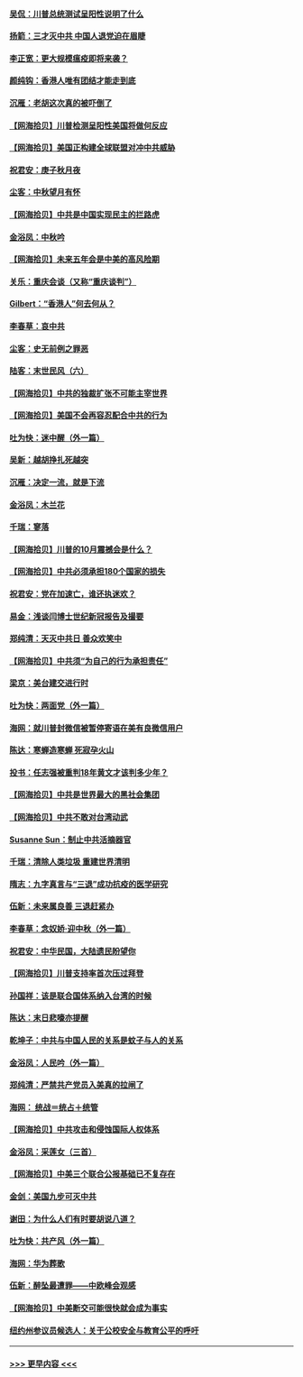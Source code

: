 #### [吴侃：川普总统测试呈阳性说明了什么](../pages/nsc993/n12451869.md?t=10041851) 
#### [扬箭：三才灭中共 中国人退党迫在眉睫](../pages/nsc993/n12451842.md?t=10041851) 
#### [李正宽：更大规模瘟疫即将来袭？](../pages/nsc993/n12451455.md?t=10041851) 
#### [颜纯钩：香港人唯有团结才能走到底](../pages/nsc993/n12450870.md?t=10041851) 
#### [沉雁：老胡这次真的被吓倒了](../pages/nsc993/n12449796.md?t=10041851) 
#### [【网海拾贝】川普检测呈阳性美国将做何反应](../pages/nsc993/n12449042.md?t=10041851) 
#### [【网海拾贝】美国正构建全球联盟对冲中共威胁](../pages/nsc993/n12446580.md?t=10041851) 
#### [祝君安：庚子秋月夜](../pages/nsc993/n12445870.md?t=10041851) 
#### [尘客：中秋望月有怀](../pages/nsc993/n12444632.md?t=10041851) 
#### [【网海拾贝】中共是中国实现民主的拦路虎](../pages/nsc993/n12443573.md?t=10041851) 
#### [金浴凤：中秋吟](../pages/nsc993/n12441773.md?t=10041851) 
#### [【网海拾贝】未来五年会是中美的高风险期](../pages/nsc993/n12440760.md?t=10041851) 
#### [关乐：重庆会谈（又称“重庆谈判”）](../pages/nsc993/n12437525.md?t=10041851) 
#### [Gilbert：“香港人”何去何从？](../pages/nsc993/n12435894.md?t=10041851) 
#### [李春草：哀中共](../pages/nsc993/n12435874.md?t=10041851) 
#### [尘客：史无前例之罪恶](../pages/nsc993/n12435762.md?t=10041851) 
#### [陆客：末世民风（六）](../pages/nsc993/n12435354.md?t=10041851) 
#### [【网海拾贝】中共的独裁扩张不可能主宰世界](../pages/nsc993/n12435151.md?t=10041851) 
#### [【网海拾贝】美国不会再容忍配合中共的行为](../pages/nsc993/n12433808.md?t=10041851) 
#### [吐为快：迷中醒（外一篇）](../pages/nsc993/n12433585.md?t=10041851) 
#### [吴新：越胡挣扎死越突](../pages/nsc993/n12433562.md?t=10041851) 
#### [沉雁：决定一流，就是下流](../pages/nsc993/n12432128.md?t=10041851) 
#### [金浴凤：木兰花](../pages/nsc993/n12432124.md?t=10041851) 
#### [千瑞：寥落](../pages/nsc993/n12432071.md?t=10041851) 
#### [【网海拾贝】川普的10月震撼会是什么？](../pages/nsc993/n12431624.md?t=10041851) 
#### [【网海拾贝】中共必须承担180个国家的损失](../pages/nsc993/n12428893.md?t=10041851) 
#### [祝君安：党在加速亡，谁还执迷欢？](../pages/nsc993/n12428652.md?t=10041851) 
#### [易金：浅谈闫博士世纪新冠报告及撮要](../pages/nsc993/n12426822.md?t=10041851) 
#### [郑纯清：天灭中共日 善众欢笑中](../pages/nsc993/n12426784.md?t=10041851) 
#### [【网海拾贝】中共须“为自己的行为承担责任”](../pages/nsc993/n12426067.md?t=10041851) 
#### [梁京：美台建交进行时](../pages/nsc993/n12424066.md?t=10041851) 
#### [吐为快：两面党（外一篇）](../pages/nsc993/n12424043.md?t=10041851) 
#### [海网：就川普封微信被暂停寄语在美有良微信用户](../pages/nsc993/n12424021.md?t=10041851) 
#### [陈达：寒蝉造寒蝉 死寂孕火山](../pages/nsc993/n12423958.md?t=10041851) 
#### [投书：任志强被重判18年黄文才该判多少年？](../pages/nsc993/n12423672.md?t=10041851) 
#### [【网海拾贝】中共是世界最大的黑社会集团](../pages/nsc993/n12423543.md?t=10041851) 
#### [【网海拾贝】中共不敢对台湾动武](../pages/nsc993/n12421418.md?t=10041851) 
#### [Susanne Sun：制止中共活摘器官](../pages/nsc993/n12419654.md?t=10041851) 
#### [千瑞：清除人类垃圾 重建世界清明](../pages/nsc993/n12419414.md?t=10041851) 
#### [隋志：九字真言与“三退”成功抗疫的医学研究](../pages/nsc993/n12419248.md?t=10041851) 
#### [伍新：未来属良善 三退赶紧办](../pages/nsc993/n12418496.md?t=10041851) 
#### [李春草：念奴娇·迎中秋（外一篇）](../pages/nsc993/n12418465.md?t=10041851) 
#### [祝君安：中华民国，大陆遗民盼望你](../pages/nsc993/n12418089.md?t=10041851) 
#### [【网海拾贝】川普支持率首次压过拜登](../pages/nsc993/n12418050.md?t=10041851) 
#### [孙国祥：该是联合国体系纳入台湾的时候](../pages/nsc993/n12417369.md?t=10041851) 
#### [陈达：末日悲嚎亦提醒](../pages/nsc993/n12416736.md?t=10041851) 
#### [乾坤子：中共与中国人民的关系是蚊子与人的关系](../pages/nsc993/n12416632.md?t=10041851) 
#### [金浴凤：人民吟（外一篇）](../pages/nsc993/n12416567.md?t=10041851) 
#### [郑纯清：严禁共产党员入美真的拉闸了](../pages/nsc993/n12416550.md?t=10041851) 
#### [海网： 统战＝统占＋统管](../pages/nsc993/n12416404.md?t=10041851) 
#### [【网海拾贝】中共攻击和侵蚀国际人权体系](../pages/nsc993/n12416250.md?t=10041851) 
#### [金浴凤：采莲女（三首）](../pages/nsc993/n12415517.md?t=10041851) 
#### [【网海拾贝】中美三个联合公报基础已不复存在](../pages/nsc993/n12415054.md?t=10041851) 
#### [金剑：美国九步可灭中共](../pages/nsc993/n12413183.md?t=10041851) 
#### [谢田：为什么人们有时要胡说八道？](../pages/nsc993/n12411861.md?t=10041851) 
#### [吐为快：共产风（外一篇）](../pages/nsc993/n12411761.md?t=10041851) 
#### [海网：华为葬歌](../pages/nsc993/n12410381.md?t=10041851) 
#### [伍新：醉坠最遭罪——中欧峰会观感](../pages/nsc993/n12410364.md?t=10041851) 
#### [【网海拾贝】中美断交可能很快就会成为事实](../pages/nsc993/n12409495.md?t=10041851) 
#### [纽约州参议员候选人：关于公校安全与教育公平的呼吁](../pages/nsc993/n12409228.md?t=10041851) 

----
#### [ >>> 更早内容 <<< ](../indexes/nsc993-earlier.md)
